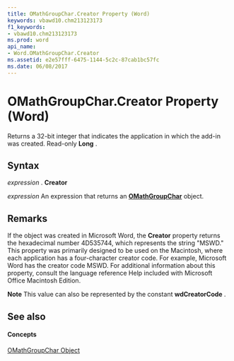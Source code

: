 ```yaml
---
title: OMathGroupChar.Creator Property (Word)
keywords: vbawd10.chm213123173
f1_keywords:
- vbawd10.chm213123173
ms.prod: word
api_name:
- Word.OMathGroupChar.Creator
ms.assetid: e2e57fff-6475-1144-5c2c-87cab1bc57fc
ms.date: 06/08/2017
---
```



# OMathGroupChar.Creator Property (Word)

Returns a 32-bit integer that indicates the application in which the add-in was created. Read-only **Long** .


## Syntax

 _expression_ . **Creator**

 _expression_ An expression that returns an **[OMathGroupChar](omathgroupchar-object-word.md)** object.


## Remarks

If the object was created in Microsoft Word, the **Creator** property returns the hexadecimal number 4D535744, which represents the string "MSWD." This property was primarily designed to be used on the Macintosh, where each application has a four-character creator code. For example, Microsoft Word has the creator code MSWD. For additional information about this property, consult the language reference Help included with Microsoft Office Macintosh Edition.


 **Note**  This value can also be represented by the constant **wdCreatorCode** .


## See also


#### Concepts


[OMathGroupChar Object](omathgroupchar-object-word.md)

